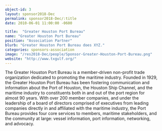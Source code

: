 ```yaml
---
object-id: 3
layout: sponsor2018-Dec
permalink: sponsor2018-Dec/:title
date: 2010-06-01 11:00:00 -0600

title:  "Greater Houston Port Bureau"
name: "Greater Houston Port Bureau"
position: "Association Partner"
blurb: "Greater Houston Port Bureau does XYZ."
categories: sponsors-association
image: "/res2018-Dec/people/Sponsor-Greater-Houston-Port-Bureau.png"
website: "http://www.txgulf.org/"
---
```


The Greater Houston Port Bureau is a member-driven non-profit trade organization dedicated to promoting the maritime industry. Founded in 1929, the Greater Houston Port Bureau has been fostering communication and information about the Port of Houston, the Houston Ship Channel, and the maritime industry to constituents both in and out of the port region for almost 90 years. With over 200 member companies, and under the leadership of a board of directors comprised of executives from leading companies directly in and affiliated with the maritime industry, the Port Bureau provides four core services to members, maritime stakeholders, and the community at large: vessel information, port information, networking, and advocacy.
